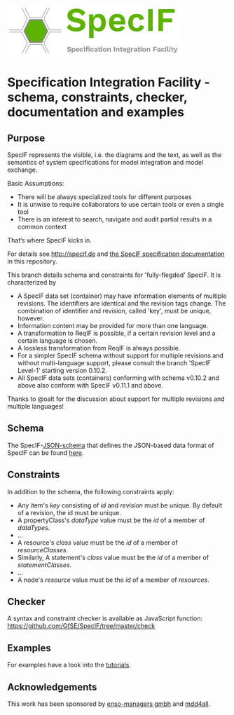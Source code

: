 ![SpecIF - Specification Integration Facility](./logo/SpecIF_Logo_small.png)

# Specification Integration Facility - schema, constraints, checker, documentation and examples

## Purpose
SpecIF represents the visible, i.e. the diagrams and the text, as well as the semantics of system specifications for model integration and model exchange.

Basic Assumptions:
- There will be always specialized tools for different purposes
- It is unwise to require collaborators to use certain tools or even a single tool
- There is an interest to search, navigate and audit partial results in a common context

That‘s where SpecIF kicks in.


For details see http://specif.de and [the SpecIF specification documentation](./documentation/Readme.md) in this repository.

This branch details schema and constraints for 'fully-flegded' SpecIF. It is characterized by
- A SpecIF data set (container) may have information elements of multiple revisions. The identifiers are identical and the revision tags change. The combination of identifier and revision, called 'key', must be unique, however. 
- Information content may be provided for more than one language.
- A transformation to ReqIF is possible, if a certain revision level and a certain language is chosen.
- A lossless transformation from ReqIF is always possible.
- For a simpler SpecIF schema without support for multiple revisions and without multi-language support, please consult the branch 'SpecIF Level-1' starting version 0.10.2.
- All SpecIF data sets (containers) conforming with schema v0.10.2 and above also conform with SpecIF v0.11.1 and above.

Thanks to @oalt for the discussion about support for multiple revisions and multiple languages!

## Schema

The SpecIF-[JSON-schema](http://json-schema.org) that defines the JSON-based data format of SpecIF can be found [here](./schema/schema.json).

## Constraints

In addition to the schema, the following constraints apply:
- Any item's *key* consisting of *id* and *revision* must be unique. By default of a revision, the id must be unique.
- A propertyClass's *dataType* value must be the *id* of a member of *dataTypes*.
- ... 
- A resource's *class* value must be the *id* of a member of *resourceClasses*. 
- Similarly, A statement's *class* value must be the *id* of a member of *statementClasses*.
- ...
- A node's *resource* value must be the *id* of a member of *resources*.

## Checker

A syntax and constraint checker is available as JavaScript function: https://github.com/GfSE/SpecIF/tree/master/check

## Examples

For examples have a look into the [tutorials](./tutorials/Readme.md).

## Acknowledgements
This work has been sponsored by [enso-managers gmbh](http://enso-managers.de) and [mdd4all](http://mdd4all.de).
